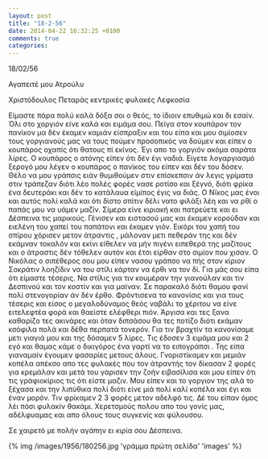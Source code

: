 ```yaml
---
layout: post
title: "18-2-56"
date: 2014-04-22 16:32:25 +0100
comments: true
categories:
---
```


18/02/56

Αγαπειτέ μου Ατρούλυ

Χριστόδουλος Πεταράς κεντρικές φυλακές Λεφκοσία

Είμαστε πάρα πολύ καλά δόξα σοι ο θεός, το ίδιοιν επυθιμώ και δι εσαίν. Όλι στο χοργιόν είνε καλά και ειμάμα σου. Πείγα στον κουπάρον τον πανίκον μα δέν έκαμεν καμιάν είσπραξιν και του είπα και μου σιμίοσεν τους γοργιανούς μας να τους πούμεν προσοπικός να δούμεν και είπεν ο κουπάρος οχαπίς ότι θατους πί εκίνος. Έγι απο το γοργιόν ακόμα σαράτα λίρες. Ο κουπάρος ο ατόνης είπεν ότι δέν έγι ναδιά. Είγετε λογαργιασμό ξερογό μου λέγεν ο κουπάρος ο πανίκος του είπεν και δέν του δόσεν. Θέλο να μου γράπσις ειάν θυμιθούμεν στιν επίσκεπσιν άν λεγις γρίματα στιν τράπεζαν διότι λέο πολές φορές νασε ροτίσο και ξέγνό, διότι φρίκα ένα δευτεράκι και δέν το κατάλαυα είμίπος έγις να διάς. Ο Νϊκος μας ένοι και αυτός πολί καλά και ότι δίστο σπίτιν δέλι νατο φιλάξι λέη και να ρθί ο παπάς μου να υάμεν μαζίν. Σίμερα είνε κιριακή και πατρεύετε και ει Δέσπεινα τις μαρικούς. Γένισεν και ειστασού μας και έκαμεν κορούδαν και ειελένη του χαπεί του παπάτονι και έκαμεν γιόν. Εικόρι του χαπή του σπίρου χόρισεν μετον άτραντις , μάλοναν μετι πεθεράν της και δέν εκάμναν τοκαλόν και εκίνι είθελεν να μήν πιγένι ειπεθερά της μαζίτους και ο άτραστις δέν τόθελεν αυτόν και έτσι είρθαν στο σιμίον που χισαν. Ο Νικόλας ο σιπέθερος σου μου είπεν νασου γράπσο να πής στον κίριον Σοκράτιν λοηζίδιν να του στίλι κάρταν να έρθι να τον δί. Για μάς σου είπα ότι είμαστε τέσερις. Να στίλις για τιν κουμέραν την γιανούλαν και τιν Δεσπινού και τον κοστίν και για μαίναν. Σε παρακαλό διότι θαμου φανί πολί στενογορίαν άν δέν έρθο. Φρόντισενα τα κανονίσις και για τους τέσερις και είσος ο μεγαλοδύναμος θεός ναβάλι το χέριτου να είνε ειτελεφτέα φορά και θαείστε ελέφθερι πιόν. Άργισα και τες ξανα καθαρίζο τες ακινάρες και όταν διπσάσου θα τες ποτίζο διότι εκάμαν κσόφιλα πολά και δέθα περπατά τονερόν. Για τιν βραχτίν τα κανονίσαμε μετι γιαγιά μου και της δόσαμεν 5 λίρες. Τις έδοσεν 3 ειμάμα μου και 2 εγό και θαμας κάμε ο δικιγόρος ένα γαρτί να το ειπογράπσι . Της είπα γιαναμαίν έγουμεν φασαρίες μετους άλους. Γνοριστίκαμεν και μεμιάν κοπέλα απέκσο απο τες φυλακές που τον άτραντής τον δίκασαν 2 φορές για κρεμάλαν και μετά του γάρισεν την ζοήν ειβασίλισα και μου είπεν ότι τις γράφιοκίριος τις ότι είστε μαζιν. Μου είπεν και το γοργιον της αλά το ξέχασα και την λιπύθικα πολί διότι είνε μιά πολί καλί κοπέλα και έγι και έναν μορόν. Τιν φρίκαμεν 2 3 φορές μετον αδελφό τις. Δέ του είπαν όμος λέι πόσι φυλακίν θακάμι. Χερετσμούς πολου απο του γονίς μας, αδέλφυαμας και απο όλους τους συγκενίς και φύλουσου.

Σε χαιρετό με πολήν αγάπην ει κιρία σου Δέσπεινα.

{% img /images/1956/180256.jpg 'γράμμα πρώτη σελίδα' 'images' %}

